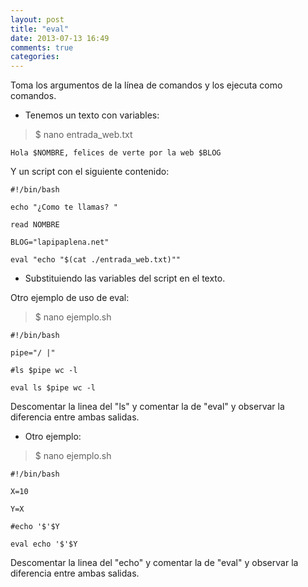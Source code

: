 ```yaml
---
layout: post
title: "eval"
date: 2013-07-13 16:49
comments: true
categories: 
---
```

Toma los argumentos de la línea de comandos y los ejecuta como comandos. 

* Tenemos un texto con variables:

>$ nano entrada_web.txt

	Hola $NOMBRE, felices de verte por la web $BLOG

Y un script con el siguiente contenido:

	#!/bin/bash

	echo "¿Como te llamas? " 

	read NOMBRE

	BLOG="lapipaplena.net"

	eval "echo "$(cat ./entrada_web.txt)""

* Substituiendo las variables del script en el texto.

Otro ejemplo de uso de eval:

>$ nano ejemplo.sh

	#!/bin/bash

	pipe="/ |"

	#ls $pipe wc -l

	eval ls $pipe wc -l

Descomentar la linea del "ls" y comentar la de "eval" y observar la diferencia entre ambas salidas.

* Otro ejemplo:

>$ nano ejemplo.sh

	#!/bin/bash

	X=10

	Y=X

	#echo '$'$Y

	eval echo '$'$Y

Descomentar la linea del "echo" y comentar la de "eval" y observar la diferencia entre ambas salidas.

